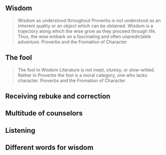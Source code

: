 ## Wisdom

> Wisdom as understood throughout Proverbs is not understood as an inherent quality or an object which can be obtained. Wisdom is a trajectory along which the wise grow as they proceed through life. Thus, the wise embark on a fascinating and often unpredictable adventure.
> Proverbs and the Fromation of Character

## The fool

> The fool in Wisdom Literature is not inept, clumsy, or slow-witted. Rather in Proverbs the fool is a moral category, one who lacks character.
> Proverbs and the Fromation of Character

## Receiving rebuke and correction

## Multitude of counselors

## Listening

## Different words for wisdom